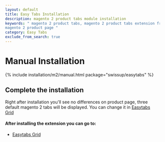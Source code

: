 ```yaml
---
layout: default
title: Easy Tabs Installation
description: magento 2 product tabs module installation
keywords: " magento 2 product tabs, magento 2 product tabs extension free, add tabs
magento 2 product page "
category: Easy Tabs
exclude_from_search: true
---
```


# Manual Installation

{% include installation/m2/manual.html package="swissup/easytabs" %}

## Complete the installation

Right after installation you'll see no differences on product page, three default
magento 2 tabs will be displayed. You can change it in [Easytabs Grid][easytabs_grid]

#### After installing the extension you can go to:

* [Easytabs Grid][easytabs_grid]

[easytabs_grid]: /m2/extensions/easytabs/#easytabs-grid